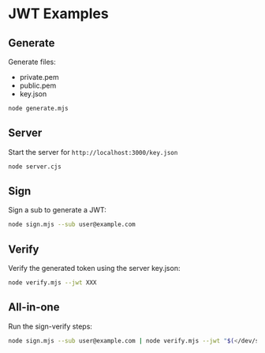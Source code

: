 # JWT Examples

## Generate

Generate files:

- private.pem
- public.pem
- key.json

```sh
node generate.mjs
```

## Server

Start the server for `http://localhost:3000/key.json`

```sh
node server.cjs
```

## Sign

Sign a sub to generate a JWT:

```sh
node sign.mjs --sub user@example.com
```

## Verify

Verify the generated token using the server key.json:

```sh
node verify.mjs --jwt XXX
```

## All-in-one

Run the sign-verify steps:

```sh
node sign.mjs --sub user@example.com | node verify.mjs --jwt "$(</dev/stdin)"
```

